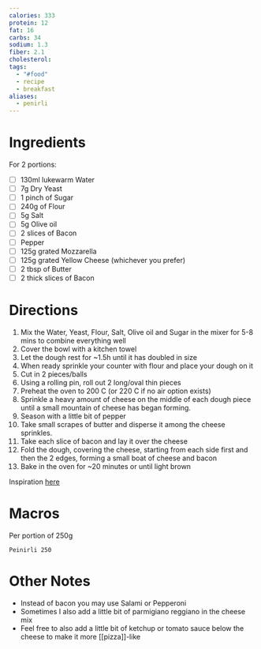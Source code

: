 ```yaml
---
calories: 333
protein: 12
fat: 16
carbs: 34
sodium: 1.3
fiber: 2.1
cholesterol: 
tags:
  - "#food"
  - recipe
  - breakfast
aliases:
  - penirli
---
```

# Ingredients
For 2 portions:
- [ ] 130ml lukewarm Water
- [ ] 7g Dry Yeast
- [ ] 1 pinch of Sugar
- [ ] 240g of Flour
- [ ] 5g Salt
- [ ] 5g Olive oil
- [ ] 2 slices of Bacon
- [ ] Pepper
- [ ] 125g grated Mozzarella
- [ ] 125g grated Yellow Cheese (whichever you prefer)
- [ ] 2 tbsp of Butter
- [ ] 2 thick slices of Bacon

# Directions
1. Mix the Water, Yeast, Flour, Salt, Olive oil and Sugar in the mixer for  5-8 mins to combine everything well
2. Cover the bowl with a kitchen towel
3. Let the dough rest for ~1.5h until it has doubled in size
4. When ready sprinkle your counter with flour and place your dough on it
5. Cut in 2 pieces/balls
6. Using a rolling pin, roll out 2 long/oval thin pieces
7. Preheat the oven to 200 C (or 220 C if no air option exists)
8. Sprinkle a heavy amount of cheese on the middle of each dough piece until a small mountain of cheese has began forming.
9. Season with a little bit of pepper
10. Take small scrapes of butter and disperse it among the cheese sprinkles.
11. Take each slice of bacon and lay it over the cheese
12. Fold the dough, covering the cheese, starting from each side first and then the 2 edges, forming a small boat of cheese and bacon
13. Bake in the oven for ~20 minutes or until light brown

Inspiration [here](https://akispetretzikis.com/recipe/2925/peinirli) 
# Macros
Per portion of 250g
```foodiary
Peinirli 250
```
# Other Notes
- Instead of bacon you may use Salami or Pepperoni
- Sometimes I also add a little bit of parmigiano reggiano in the cheese mix
- Feel free to also add a little bit of ketchup or tomato sauce below the cheese to make it more [[pizza]]-like
